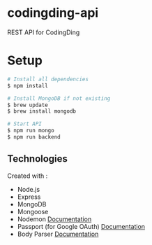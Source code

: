 # codingding-api
REST API for CodingDing

# Setup
```bash
# Install all dependencies
$ npm install

# Install MongoDB if not existing
$ brew update
$ brew install mongodb

# Start API
$ npm run mongo
$ npm run backend
```

## Technologies
Created with : 
* Node.js
* Express 
* MongoDB
* Mongoose
* Nodemon [Documentation](https://github.com/remy/nodemon)
* Passport (for Google OAuth) [Documentation](http://www.passportjs.org/)
* Body Parser [Documentation](https://www.npmjs.com/package/body-parser)